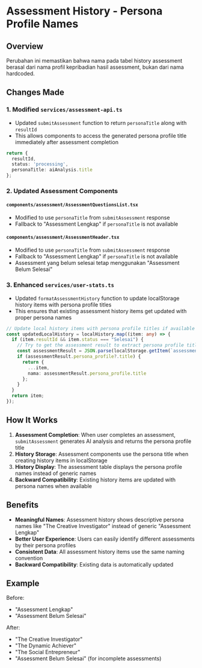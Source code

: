 # Assessment History - Persona Profile Names

## Overview
Perubahan ini memastikan bahwa nama pada tabel history assessment berasal dari nama profil kepribadian hasil assessment, bukan dari nama hardcoded.

## Changes Made

### 1. Modified `services/assessment-api.ts`
- Updated `submitAssessment` function to return `personaTitle` along with `resultId`
- This allows components to access the generated persona profile title immediately after assessment completion

```typescript
return {
  resultId,
  status: 'processing',
  personaTitle: aiAnalysis.title
};
```

### 2. Updated Assessment Components

#### `components/assessment/AssessmentQuestionsList.tsx`
- Modified to use `personaTitle` from `submitAssessment` response
- Fallback to "Assessment Lengkap" if `personaTitle` is not available

#### `components/assessment/AssessmentHeader.tsx`
- Modified to use `personaTitle` from `submitAssessment` response
- Fallback to "Assessment Lengkap" if `personaTitle` is not available
- Assessment yang belum selesai tetap menggunakan "Assessment Belum Selesai"

### 3. Enhanced `services/user-stats.ts`
- Updated `formatAssessmentHistory` function to update localStorage history items with persona profile titles
- This ensures that existing assessment history items get updated with proper persona names

```typescript
// Update local history items with persona profile titles if available
const updatedLocalHistory = localHistory.map((item: any) => {
  if (item.resultId && item.status === "Selesai") {
    // Try to get the assessment result to extract persona profile title
    const assessmentResult = JSON.parse(localStorage.getItem(`assessment-result-${item.resultId}`) || '{}');
    if (assessmentResult.persona_profile?.title) {
      return {
        ...item,
        nama: assessmentResult.persona_profile.title
      };
    }
  }
  return item;
});
```

## How It Works

1. **Assessment Completion**: When user completes an assessment, `submitAssessment` generates AI analysis and returns the persona profile title
2. **History Storage**: Assessment components use the persona title when creating history items in localStorage
3. **History Display**: The assessment table displays the persona profile names instead of generic names
4. **Backward Compatibility**: Existing history items are updated with persona names when available

## Benefits

- **Meaningful Names**: Assessment history shows descriptive persona names like "The Creative Investigator" instead of generic "Assessment Lengkap"
- **Better User Experience**: Users can easily identify different assessments by their persona profiles
- **Consistent Data**: All assessment history items use the same naming convention
- **Backward Compatibility**: Existing data is automatically updated

## Example

Before:
- "Assessment Lengkap"
- "Assessment Belum Selesai"

After:
- "The Creative Investigator"
- "The Dynamic Achiever"
- "The Social Entrepreneur"
- "Assessment Belum Selesai" (for incomplete assessments)
